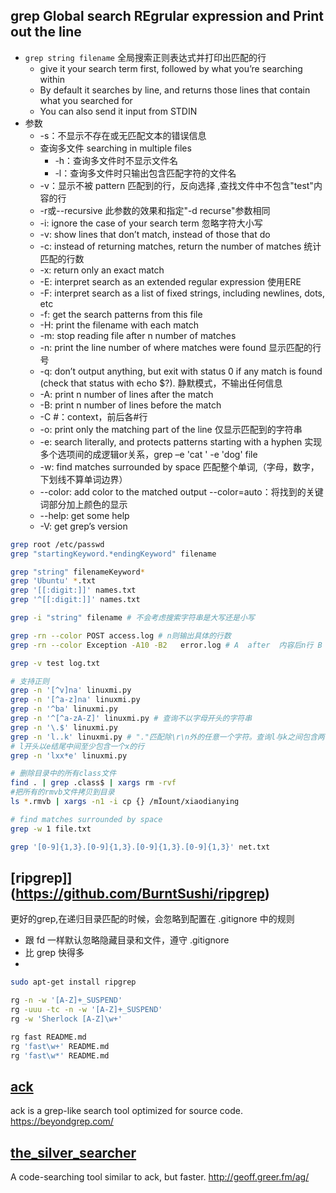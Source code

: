 ## grep Global search REgrular expression and Print out the line

* `grep string filename` 全局搜索正则表达式并打印出匹配的行
  - give it your search term first, followed by what you’re searching within
  - By default it searches by line, and returns those lines that contain what you searched for
  - You can also send it input from STDIN
* 参数
  * -s：不显示不存在或无匹配文本的错误信息
  * 查询多文件 searching in multiple files
    - -h：查询多文件时不显示文件名
    - -l：查询多文件时只输出包含匹配字符的文件名
  + -v：显示不被 pattern 匹配到的行，反向选择 ,查找文件中不包含"test"内容的行
  + -r或--recursive 此参数的效果和指定"-d recurse"参数相同
  + -i: ignore the case of your search term 忽略字符大小写
  + -v: show lines that don’t match, instead of those that do
  + -c: instead of returning matches, return the number of matches 统计匹配的行数
  + -x: return only an exact match
  + -E: interpret search as an extended regular expression 使用ERE
  + -F: interpret search as a list of fixed strings, including newlines, dots, etc
  + -f: get the search patterns from this file
  + -H: print the filename with each match
  + -m: stop reading file after n number of matches
  + -n: print the line number of where matches were found 显示匹配的行号
  + -q: don’t output anything, but exit with status 0 if any match is found (check that status with echo $?). 静默模式，不输出任何信息
  + -A: print n number of lines after the match
  + -B: print n number of lines before the match
  + -C #：context，前后各#行
  + -o: print only the matching part of the line 仅显示匹配到的字符串
  + -e: search literally, and protects patterns starting with a hyphen 实现多个选项间的成逻辑or关系，grep –e 'cat ' -e 'dog' file
  + -w: find matches surrounded by space 匹配整个单词,（字母，数字，下划线不算单词边界）
  + --color: add color to the matched output --color=auto：将找到的关键词部分加上颜色的显示
  + --help: get some help
  + -V: get grep’s version

```sh
grep root /etc/passwd
grep "startingKeyword.*endingKeyword" filename

grep "string" filenameKeyword*
grep 'Ubuntu' *.txt
grep '[[:digit:]]' names.txt
grep '^[[:digit:]]' names.txt

grep -i "string" filename # 不会考虑搜索字符串是大写还是小写

grep -rn --color POST access.log # n则输出具体的行数
grep -rn --color Exception -A10 -B2   error.log # A  after  内容后n行 B  before  内容前n行 C  count?  内容前后n行

grep -v test log.txt

# 支持正则
grep -n '[^v]na' linuxmi.py
grep -n '[^a-z]na' linuxmi.py
grep -n '^ba' linuxmi.py
grep -n '^[^a-zA-Z]' linuxmi.py # 查询不以字母开头的字符串
grep -n '\.$' linuxmi.py
grep -n 'l..k' linuxmi.py # "."匹配除\r\n外的任意一个字符。查询l与k之间包含两个字符的行
# l开头以e结尾中间至少包含一个x的行
grep -n 'lxx*e' linuxmi.py

# 删除目录中的所有class文件
find . | grep .class$ | xargs rm -rvf
#把所有的rmvb文件拷贝到目录
ls *.rmvb | xargs -n1 -i cp {} /mÏount/xiaodianying

# find matches surrounded by space
grep -w 1 file.txt

grep '[0-9]{1,3}.[0-9]{1,3}.[0-9]{1,3}.[0-9]{1,3}' net.txt
```

## [ripgrep]](https://github.com/BurntSushi/ripgrep)

更好的grep,在递归目录匹配的时候，会忽略到配置在 .gitignore 中的规则

* 跟 fd 一样默认忽略隐藏目录和文件，遵守 .gitignore
* 比 grep 快得多
* [](https://github.com/BurntSushi/ripgrep/blob/master/GUIDE.md)

```sh
sudo apt-get install ripgrep

rg -n -w '[A-Z]+_SUSPEND'
rg -uuu -tc -n -w '[A-Z]+_SUSPEND'
rg -w 'Sherlock [A-Z]\w+'

rg fast README.md
rg 'fast\w+' README.md
rg 'fast\w*' README.md
```

## [ack](https://github.com/beyondgrep/ack3)

ack is a grep-like search tool optimized for source code. <https://beyondgrep.com/>

## [the_silver_searcher](https://github.com/ggreer/the_silver_searcher)

A code-searching tool similar to ack, but faster. http://geoff.greer.fm/ag/
